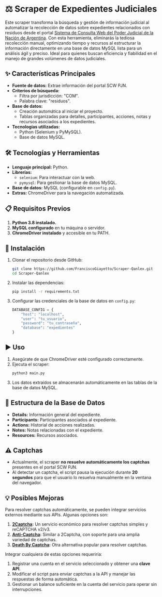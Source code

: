 # ⚖️ Scraper de Expedientes Judiciales

Este scraper transforma la búsqueda y gestión de información judicial al automatizar la recolección de datos sobre expedientes relacionados con residuos desde el portal [Sistema de Consulta Web del Poder Judicial de la Nación de Argentina](http://scw.pjn.gov.ar/scw/home.seam). Con esta herramienta, eliminarás la tediosa recolección manual, optimizando tiempo y recursos al estructurar la información directamente en una base de datos MySQL lista para un análisis ágil y preciso. Ideal para quienes buscan eficiencia y fiabilidad en el manejo de grandes volúmenes de datos judiciales.

## ✨ Características Principales

- **Fuente de datos:** Extrae información del portal SCW PJN.
- **Criterios de búsqueda:**
  - Filtra por jurisdicción: "COM".
  - Palabra clave: "residuos".
- **Base de datos:**
  - Creación automática al iniciar el proyecto.
  - Tablas organizadas para detalles, participantes, acciones, notas y recursos asociados a los expedientes.
- **Tecnologías utilizadas:**
  - Python (Selenium y PyMySQL).
  - Base de datos MySQL.

## 🛠️ Tecnologías y Herramientas

- **Lenguaje principal:** Python.
- **Librerías:**
  - `selenium`: Para interactuar con la web.
  - `pymysql`: Para gestionar la base de datos MySQL.
- **Base de datos:** MySQL (configurable en `config.py`).
- **Extras:** ChromeDriver para la navegación automatizada.

## 📋 Requisitos Previos

1. **Python 3.8 instalado.**
2. **MySQL configurado** en tu máquina o servidor.
3. **ChromeDriver instalado** y accesible en tu PATH.

## 🚧 Instalación

1. Clonar el repositorio desde GitHub:
   ```bash
   git clone https://github.com/FranciscoGiayetto/Scraper-Qanlex.git
   cd Scraper-Qanlex
   ```

2. Instalar las dependencias:
   ```bash
   pip install -r requirements.txt
   ```

3. Configurar las credenciales de la base de datos en `config.py`:
   ```python
   DATABASE_CONFIG = {
       "host": "localhost",
       "user": "tu_usuario",
       "password": "tu_contraseña",
       "database": "expedientes"
   }
   ```

## ▶️ Uso

1. Asegúrate de que ChromeDriver esté configurado correctamente.
2. Ejecuta el scraper:
   ```bash
   python3 main.py
   ```
3. Los datos extraídos se almacenarán automáticamente en las tablas de la base de datos MySQL.

## 📂 Estructura de la Base de Datos

- **Details:** Información general del expediente.
- **Participants:** Participantes asociados al expediente.
- **Actions:** Historial de acciones realizadas.
- **Notes:** Notas relacionadas con el expediente.
- **Resources:** Recursos asociados.

## ⚠️ Captchas

- Actualmente, el scraper **no resuelve automáticamente los captchas** presentes en el portal SCW PJN.
- Al detectar un captcha, el script pausa la ejecución durante **20 segundos** para que el usuario lo resuelva manualmente en la ventana del navegador.

## 💡 Posibles Mejoras

Para resolver captchas automáticamente, se pueden integrar servicios externos mediante sus APIs. Algunas opciones son:

1. **[2Captcha](https://2captcha.com/):** Un servicio económico para resolver captchas simples y reCAPTCHA v2/v3.
2. **[Anti-Captcha](https://anti-captcha.com/):** Similar a 2Captcha, con soporte para una amplia variedad de captchas.
3. **[Death By Captcha](http://www.deathbycaptcha.com/):** Otra alternativa popular para resolver captchas.

Integrar cualquiera de estas opciones requeriría:

1. Registrar una cuenta en el servicio seleccionado y obtener una **clave API**.
2. Modificar el script para enviar captchas a la API y manejar las respuestas de forma automática.
3. Gestionar un balance suficiente en la cuenta del servicio para operar sin interrupciones.
